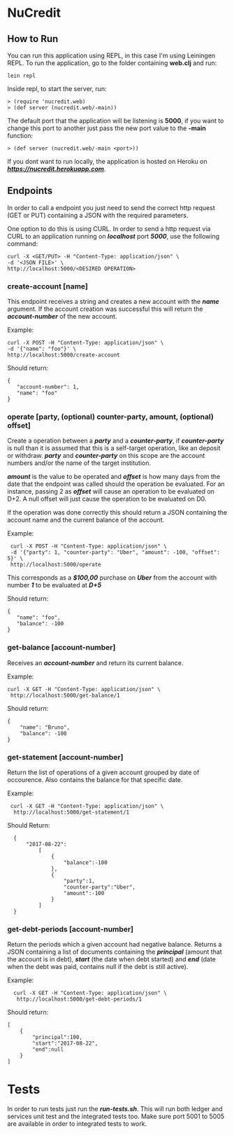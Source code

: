 # NuCredit

## How to Run

You can run this application using REPL, in this case I'm using Leiningen REPL.
To run the application, go to the folder containing **web.clj** and run:

```
lein repl
```

Inside repl, to start the server, run:

```
> (require 'nucredit.web)
> (def server (nucredit.web/-main))
```

The default port that the application will be listening is **5000**, if you want to change this port to another just pass the new port value to the **-main** function:

```
> (def server (nucredit.web/-main <port>))
```

If you dont want to run locally, the application is hosted on Heroku on ***https://nucredit.herokuapp.com***.

## Endpoints

In order to call a endpoint you just need to send the correct http request (GET or PUT) containing a JSON with the required parameters.

One option to do this is using CURL. In order to send a http request via CURL to an application running on ***localhost*** port ***5000***, use the following command:

```
curl -X <GET/PUT> -H "Content-Type: application/json" \
-d '<JSON FILE>' \
http://localhost:5000/<DESIRED OPERATION>
```

### create-account [name]

This endpoint receives a string and creates a new account with the ***name*** argument. If the account creation was successful this will return the ***account-number*** of the new account.
 
 Example:
 ```
 curl -X POST -H "Content-Type: application/json" \
 -d '{"name": "foo"}' \
 http://localhost:5000/create-account
 ```
 
 Should return:
 ```
 {
    "account-number": 1, 
    "name": "foo"
 }
 ```

### operate [party, (optional) counter-party, amount, (optional) offset]

Create a operation between a ***party*** and a ***counter-party***, if ***counter-party*** is null than it is assumed that this is a self-target operation, like an deposit or withdraw. ***party*** and ***counter-party*** on this scope are the account numbers and/or the name of the target institution.

***amount*** is the value to be operated and ***offset*** is how many days from the date that the endpoint was called should the operation be evaluated. For an instance, passing 2 as ***offset*** will cause an operation to be evaluated on D+2. A null offset will just cause the operation to be evaluated on D0.

If the operation was done correctly this should return a JSON containing the account name and the current balance of the account. 

Example:
```
 curl -X POST -H "Content-Type: application/json" \
 -d '{"party": 1, "counter-party": "Uber", "amount": -100, "offset": 5}' \
 http://localhost:5000/operate
 ```
 
 This corresponds as a ***$100,00*** purchase on ***Uber*** from the account with number ***1*** to be evaluated at ***D+5***
 
 Should return:
 ```
 {
    "name": "foo", 
    "balance": -100
 }
 ```
 
 ### get-balance [account-number]
 
 Receives an ***account-number*** and return its current balance.
 
 Example:
 ```
 curl -X GET -H "Content-Type: application/json" \
  http://localhost:5000/get-balance/1
 ```
 
 Should return:
 ```
 {
     "name": "Bruno",
     "balance": -100
 }
 ```
 
 ### get-statement [account-number]
 
 Return the list of operations of a given account grouped by date of occourence. Also contains the balance for that specific date.
 
 Example:
 ```
  curl -X GET -H "Content-Type: application/json" \
   http://localhost:5000/get-statement/1
  ```
  
  Should Return:
  
  ```
    {
        "2017-08-22":
            [
                {
                    "balance":-100
                },
                {
                    "party":1,
                    "counter-party":"Uber",
                    "amount":-100
                }
            ]
    }
  ```
 
### get-debt-periods [account-number]

Return the periods which a given account had negative balance. Returns a JSON containing a list of documents containing the ***principal*** (amount that the account is in debt), ***start*** (the date when debt started) and ***end*** (date when the debt was paid, contains null if the debt is still active).

Example:

```
  curl -X GET -H "Content-Type: application/json" \
   http://localhost:5000/get-debt-periods/1
  ```
  
Should return:
```
[
    {
        "principal":100,
        "start":"2017-08-22",
        "end":null
    }
]
```
 
# Tests

In order to run tests just run the ***run-tests.sh***. This will run both ledger and services unit test and the integrated tests too. Make sure port 5001 to 5005 are available in order to integrated tests to work.